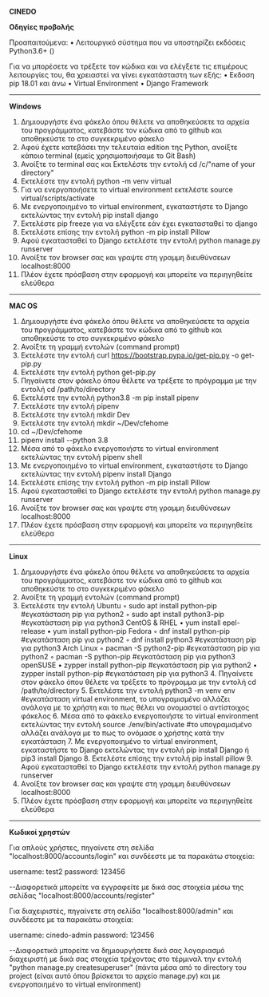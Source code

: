 **CINEDO**

**Οδηγίες προβολής**

Προαπαιτούμενα: 
• Λειτουργικό σύστημα που να υποστηρίζει εκδόσεις Python3.6+ ()

Για να μπορέσετε να τρέξετε τον κώδικα και να ελέγξετε τις επιμέρους λειτουργίες του, θα χρειαστεί να γίνει εγκατάσταστη των εξής: 
• Εκδοση pip 18.01 και άνω 
• Virtual Environment 
• Django Framework

---

**Windows**

   1. Δημιουργήστε ένα φάκελο όπου θέλετε να αποθηκεύσετε τα αρχεία του προγράμματος, κατεβάστε τον κώδικα από το github και αποθηκεύστε το στο συγκεκριμένο φάκελο
   2. Αφού έχετε κατεβάσει την τελευταία edition της Python, ανοίξτε κάποιο terminal (εμείς χρησιμοποιήσαμε το Git Bash)
   3. Ανοίξτε το terminal σας και Εκτελέστε την εντολή cd /c/"name of your directory"
   4. Εκτελέστε την εντολή python -m venv virtual
   5. Για να ενεργοποιήσετε το virtual environment εκτελέστε source virtual/scripts/activate
   6. Με ενεργοποιημένο το virtual environment, εγκαταστήστε το Django εκτελώντας την εντολή pip install django
   7. Εκτελέστε pip freeze για να ελέγξετε εάν έχει εγκατασταθεί το django
   8. Εκτελέστε επίσης την εντολή python -m pip install Pillow
   9. Αφού εγκατασταθεί το Django εκτελέστε την εντολή python manage.py runserver
  10.  Aνοίξτε τον browser σας και γραψτε στη γραμμη διευθύνσεων localhost:8000
  11.  Πλέον έχετε πρόσβαση στην εφαρμογή και μπορείτε να περιηγηθείτε ελεύθερα

---

**MAC OS**

   1. Δημιουργήστε ένα φάκελο όπου θέλετε να αποθηκεύσετε τα αρχεία του προγράμματος, κατεβάστε τον κώδικα από το github και αποθηκεύστε το στο συγκεκριμένο φάκελο
   2. Ανοίξτε τη γραμμή εντολών (command prompt)
   3. Εκτελέστε την εντολή curl https://bootstrap.pypa.io/get-pip.py -o get-pip.py
   4. Εκτελέστε την εντολή python get-pip.py
   5. Πηγαίνετε στον φάκελο όπου θέλετε να τρέξετε το πρόγραμμα με την εντολή cd /path/to/directory
   6. Εκτελέστε την εντολή python3.8 -m pip install pipenv
   7. Εκτελέστε την εντολή pipenv
   8. Εκτελέστε την εντολή mkdir Dev
   9. Εκτελέστε την εντολή mkdir ~/Dev/cfehome
  10. cd ~/Dev/cfehome
  11. pipenv install --python 3.8
  12. Μέσα από το φάκελο ενεργοποιήστε το virtual environment εκτελώντας την εντολή pipenv shell
  13. Με ενεργοποιημένο το virtual environment, εγκαταστήστε το Django εκτελώντας την εντολή pipenv install Django
  14. Εκτελέστε επίσης την εντολή python -m pip install Pillow
  15. Αφού εγκατασταθεί το Django εκτελέστε την εντολή python manage.py runserver
  16. Aνοίξτε τον browser σας και γραψτε στη γραμμη διευθύνσεων localhost:8000
  17. Πλέον έχετε πρόσβαση στην εφαρμογή και μπορείτε να περιηγηθείτε ελεύθερα

---

**Linux**

   1. Δημιουργήστε ένα φάκελο όπου θέλετε να αποθηκεύσετε τα αρχεία του προγράμματος, κατεβάστε τον κώδικα από το github και αποθηκεύστε το στο συγκεκριμένο φάκελο
   2. Ανοίξτε τη γραμμή εντολών (command prompt)
   3. Εκτελέστε την εντολή
      Ubuntu 
        ◦ sudo apt install python-pip #εγκατάσταση pip για python2 
        ◦ sudo apt install python3-pip #εγκατάσταση pip για python3
      CentOS & RHEL 
        • yum install epel-release 
        • yum install python-pip
      Fedora 
        ◦ dnf install python-pip #εγκατάσταση pip για python2 
        ◦ dnf install python3 #εγκατάσταση pip για python3
      Arch Linux 
        ◦ pacman -S python2-pip #εγκατάσταση pip για python2 
        ◦ pacman -S python-pip #εγκατάσταση pip για python3
      openSUSE 
        • zypper install python-pip #εγκατάσταση pip για python2 
        • zypper install python-pip #εγκατάσταση pip για python3
    4. Πηγαίνετε στον φάκελο όπου θέλετε να τρέξετε το πρόγραμμα με την εντολή cd /path/to/directory
    5. Εκτελέστε την εντολή python3 -m venv env #εγκατάσταση virtual environment, το υπογραμισμένο αλλάζει ανάλογα με το χρήστη και το πως θέλει να ονομαστεί ο αντίστοιχος φάκελος
    6. Μέσα από το φάκελο ενεργοποιήστε το virtual environment εκτελώντας την εντολή source ./env/bin/activate #το υπογραμισμένο αλλάζει ανάλογα με το πως το ονόμασε ο χρήστης κατά την εγκατάσταση
    7. Με ενεργοποιημένο το virtual environment, εγκαταστήστε το Django εκτελώντας την εντολή pip install Django ή pip3 install Django
    8. Εκτελέστε επίσης την εντολή pip install pillow
    9. Αφού εγκατασταθεί το Django εκτελέστε την εντολή python manage.py runserver
   10. Aνοίξτε τον browser σας και γραψτε στη γραμμη διευθύνσεων localhost:8000
   11. Πλέον έχετε πρόσβαση στην εφαρμογή και μπορείτε να περιηγηθείτε ελεύθερα

---

**Κωδικοί χρηστών**

Για απλούς χρήστες, πηγαίνετε στη σελίδα "localhost:8000/accounts/login" και συνδέεστε με τα παρακάτω στοιχεία:

  username: test2
  password: 123456

--Διαφορετικά μπορείτε να εγγραφείτε με δικά σας στοιχεία μέσω της σελίδας "localhost:8000/accounts/register"


Για διαχειριστές, πηγαίνετε στη σελίδα "localhost:8000/admin" και συνδέεστε με τα παρακάτω στοιχεία:

  username: cinedo-admin
  password: 123456

--Διαφορετικά μπορείτε να δημιουργήσετε δικό σας λογαριασμό διαχειριστή με δικά σας στοιχεία τρέχοντας στο τέρμιναλ την εντολή "python manage.py createsuperuser" (πάντα μέσα από το directory του project (είναι αυτό όπου βρίσκεται το αρχείο manage.py) και με ενεργοποιημένο το virtual environment)
